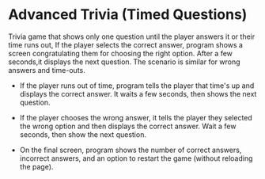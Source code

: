 # Advanced Trivia (Timed Questions)


Trivia game that shows only one question until the player answers it or their time runs out, If the player selects
the correct answer, program shows a screen congratulating them for choosing the right option. After a few seconds,it displays 
the next question.
The scenario is similar for wrong answers and time-outs.

  * If the player runs out of time, program tells the player that time's up and displays the correct answer. 
   It waits a few seconds, then shows the next question.
  * If the player chooses the wrong answer, it tells the player they selected the wrong option and then displays the correct answer. Wait a few seconds, then show the next question.

* On the final screen, program shows the number of correct answers, incorrect answers, and an option to restart the game (without reloading the page).
